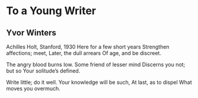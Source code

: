 # To a Young Writer
## Yvor Winters
Achilles Holt, Stanford, 1930
Here for a few short years
Strengthen affections; meet,
Later, the dull arrears
Of age, and be discreet.

The angry blood burns low.
Some friend of lesser mind
Discerns you not; but so
Your solitude’s defined.

Write little; do it well.
Your knowledge will be such,
At last, as to dispel
What moves you overmuch.